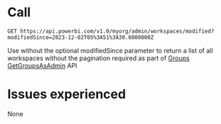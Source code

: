 # Call
```http
GET https://api.powerbi.com/v1.0/myorg/admin/workspaces/modified?modifiedSince=2023-12-02T05%3A51%3A30.0000000Z
```

Use without the optional modifiedSince parameter to return a list of all workspaces without the pagination required as part of [Groups GetGroupsAsAdmin](../Groups-GetGroupsAsAdmin/detail.md) API


# Issues experienced
None